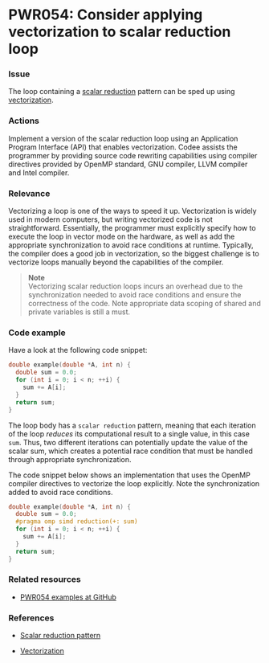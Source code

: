 # PWR054: Consider applying vectorization to scalar reduction loop

### Issue

The loop containing a
[scalar reduction](/Glossary/Patterns-for-performance-optimization/Scalar-reduction.md)
pattern can be sped up using [vectorization](/Glossary/Vectorization.md).

### Actions

Implement a version of the scalar reduction loop using an Application Program
Interface (API) that enables vectorization. Codee assists the programmer by
providing source code rewriting capabilities using compiler directives provided
by OpenMP standard, GNU compiler, LLVM compiler and Intel compiler.

### Relevance

Vectorizing a loop is one of the ways to speed it up. Vectorization is widely
used in modern computers, but writing vectorized code is not straightforward.
Essentially, the programmer must explicitly specify how to execute the loop in
vector mode on the hardware, as well as add the appropriate synchronization to
avoid race conditions at runtime. Typically, the compiler does a good job in
vectorization, so the biggest challenge is to vectorize loops manually beyond
the capabilities of the compiler.

>**Note**  
>Vectorizing scalar reduction loops incurs an overhead due to the
>synchronization needed to avoid race conditions and ensure the correctness of
>the code. Note appropriate data scoping of shared and private variables is
>still a must.

### Code example

Have a look at the following code snippet:

```c
double example(double *A, int n) {
  double sum = 0.0;
  for (int i = 0; i < n; ++i) {
    sum += A[i];
  }
  return sum;
}
```

The loop body has a `scalar reduction` pattern, meaning that each iteration of
the loop *reduces* its computational result to a single value, in this case
`sum`. Thus, two different iterations can potentially update the value of the
scalar sum, which creates a potential race condition that must be handled
through appropriate synchronization.

The code snippet below shows an implementation that uses the OpenMP compiler
directives to vectorize the loop explicitly. Note the synchronization added to
avoid race conditions.

```c
double example(double *A, int n) {
  double sum = 0.0;
  #pragma omp simd reduction(+: sum)
  for (int i = 0; i < n; ++i) {
    sum += A[i];
  }
  return sum;
}
```

### Related resources

* [PWR054 examples at GitHub](/Checks/PWR054)

### References

* [Scalar reduction pattern](/Glossary/Patterns-for-performance-optimization/Scalar-reduction.md)

* [Vectorization](/Glossary/Vectorization.md)
